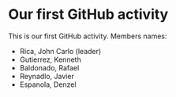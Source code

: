 # Our first GitHub activity 
This is our first GitHub 
activity. 
Members names: 
- Rica, John Carlo (leader) 
- Gutierrez, Kenneth 
- Baldonado, Rafael  
- Reynadlo, Javier 
- Espanola, Denzel
